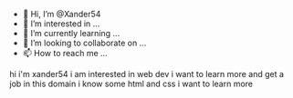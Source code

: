 - 👋 Hi, I’m @Xander54
- 👀 I’m interested in ...
- 🌱 I’m currently learning ...
- 💞️ I’m looking to collaborate on ...
- 📫 How to reach me ...

<!---
Xander54/Xander54 is a ✨ special ✨ repository because its `README.md` (this file) appears on your GitHub profile.
You can click the Preview link to take a look at your changes.
--->
hi i'm xander54 i am interested in web dev i want to learn more and get a job in this domain
i know some html and css i want to learn more 
